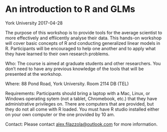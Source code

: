 # An introduction to R and GLMs
York University  2017-04-28

The purpose of this workshop is to provide tools for the average scientist to more effectively and effiicently analyse their data. This hands-on workshop will cover basic concepts of R and conducting generalized linear models in R. Participants will be encouraged to help one another and to apply what they have learned to their own research problems.

Who: The course is aimed at graduate students and other researchers. You don’t need to have any previous knowledge of the tools that will be presented at the workshop.

Where: 88 Pond Road, York University. Room 2114 DB (TEL)

Requirements: Participants should bring a laptop with a Mac, Linux, or Windows operating sytem (not a tablet, Chromebook, etc.) that they have administrative privileges on. There are computers that are provided, but they do not all come with R loaded. You must have R studio installed either on your own computer or the one provided by 10 am.

Contact: Please contact alex.filazzola@outlook.com for more information.
